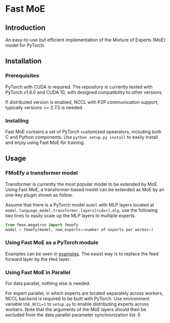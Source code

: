 Fast MoE
===

## Introduction

An easy-to-use but efficient implementation of the Mixture of Experts (MoE) 
model for PyTorch. 

## Installation

### Prerequisites

PyTorch with CUDA is required. The repository is currently tested with PyTorch
v1.6.0 and CUDA 10, with designed compatibility to other versions.

If distributed version is enabled, NCCL with P2P communication support,
typically versions >= 2.7.5 is needed. 

### Installing

Fast MoE contains a set of PyTorch customized opearators, including both C and
Python components. Use `python setup.py install` to easily install and enjoy
using Fast MoE for training.

## Usage 

### FMoEfy a transformer model

Transformer is currently the most popular model to be extended by MoE. Using
Fast MoE, a transformer-based model can be extended as MoE by an one-key plugin
shown as follow.

Assume that there is a PyTorch model `model` with MLP layers located at
`model.language_model.transformer.layers[<idx>].mlp`, use the following two
lines to easily scale up the MLP layers to multiple experts.

```python
from fmoe.megatron import fmoefy
model = fmoefy(model, num_experts=<number of experts per worker>)
```

### Using Fast MoE as a PyTorch module

Examples can be seen in [examples](examples/). The easist way is to replace the
feed forward layer by the `FMoE` layer.

### Using Fast MoE in Parallel

For data parallel, nothing else is needed.

For expert parallel, in which experts are located separately across workers,
NCCL backend is required to be built with PyTorch. Use environment variable
`USE_NCCL=1` to `setup.py` to enable distributing experts across workers. Note
that the arguments of the MoE layers should then be excluded from the data
parallel parameter synchronization list.
E
